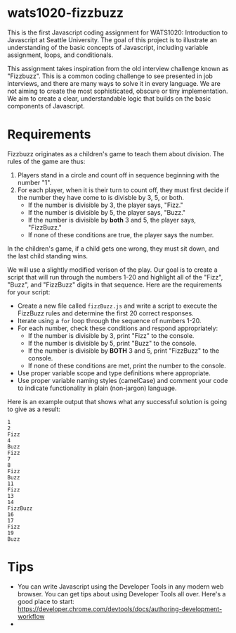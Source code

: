 # wats1020-fizzbuzz

This is the first Javascript coding assignment for WATS1020: Introduction to Javascript at Seattle University. The goal of this project is to illustrate an understanding of the basic concepts of Javascript, including variable assignment, loops, and conditionals.

This assignment takes inspiration from the old interview challenge known as "Fizzbuzz". This is a common coding challenge to see presented in job interviews, and there are many ways to solve it in every language. We are not aiming to create the most sophisticated, obscure or tiny implementation. We aim to create a clear, understandable logic that builds on the basic components of Javascript.

Requirements
============

Fizzbuzz originates as a children's game to teach them about division. The rules of the game are thus:

1. Players stand in a circle and count off in sequence beginning with the number "1".
2. For each player, when it is their turn to count off, they must first decide if the number they have come to
   is divisble by 3, 5, or both. 
   * If the number is divisible by 3, the player says, "Fizz."
   * If the number is divisible by 5, the player says, "Buzz."
   * If the number is divisible by **both** 3 and 5, the player says, "FizzBuzz."
   * If none of these conditions are true, the player says the number.
   
In the children's game, if a child gets one wrong, they must sit down, and the last child standing wins.

We will use a slightly modified verison of the play. Our goal is to create a script that will run through the numbers 1-20 and highlight all of the "Fizz", "Buzz", and "FizzBuzz" digits in that sequence. Here are the requirements for your script:

* Create a new file called ``fizzBuzz.js`` and write a script to execute the FizzBuzz rules and determine the first 20 correct responses.
* Iterate using a ``for`` loop through the sequence of numbers 1-20.
* For each number, check these conditions and respond appropriately:
  * If the number is divisible by 3, print "Fizz" to the console.
  * If the number is divisible by 5, print "Buzz" to the console.
  * If the number is divisible by **BOTH** 3 and 5, print "FizzBuzz" to the console.
  * If none of these conditions are met, print the number to the console.
* Use proper variable scope and type definitions where appropriate.
* Use proper variable naming styles (camelCase) and comment your code to indicate functionality in plain (non-jargon) language.

Here is an example output that shows what any successful solution is going to give as a result:

    1 
    2
    Fizz
    4
    Buzz
    Fizz
    7
    8
    Fizz
    Buzz
    11
    Fizz
    13
    14
    FizzBuzz
    16
    17
    Fizz
    19
    Buzz

Tips
====

* You can write Javascript using the Developer Tools in any modern web browser. You can get tips about using Developer Tools all over. Here's a good place to start: https://developer.chrome.com/devtools/docs/authoring-development-workflow
* 
